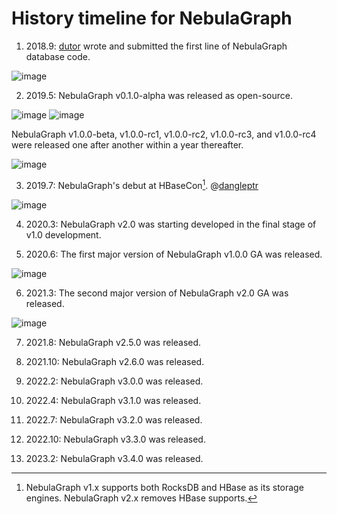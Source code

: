 # History timeline for NebulaGraph

1. 2018.9: [dutor](https://github.com/dutor) wrote and submitted the first line of NebulaGraph database code. 

  ![image](https://docs-cdn.nebula-graph.com.cn/books/images/dutor.png)

2. 2019.5: NebulaGraph v0.1.0-alpha was released as open-source.

  ![image](https://docs-cdn.nebula-graph.com.cn/books/images/alpha-bj.png)
  ![image](https://docs-cdn.nebula-graph.com.cn/books/images/alpha-hz.jpg)
 
  NebulaGraph v1.0.0-beta, v1.0.0-rc1, v1.0.0-rc2, v1.0.0-rc3, and v1.0.0-rc4 were released one after another within a year thereafter.

  ![image](https://docs-cdn.nebula-graph.com.cn/books/images/v010.png)

3. 2019.7: NebulaGraph's debut at HBaseCon[^HBaseCon]. @[dangleptr](https://github.com/dangleptr)

  ![image](https://www-cdn.nebula-graph.com.cn/nebula-blog/HBase01.png)

  [^HBaseCon]: NebulaGraph v1.x supports both RocksDB and HBase as its storage engines. NebulaGraph v2.x removes HBase supports.

4. 2020.3: NebulaGraph v2.0 was starting developed in the final stage of v1.0 development. 

5. 2020.6: The first major version of NebulaGraph v1.0.0 GA was released.

  ![image](https://docs-cdn.nebula-graph.com.cn/books/images/v100GA.png)

6. 2021.3: The second major version of NebulaGraph v2.0 GA was released.

  ![image](https://docs-cdn.nebula-graph.com.cn/books/images/v200.png)

7. 2021.8: NebulaGraph v2.5.0 was released.

8. 2021.10: NebulaGraph v2.6.0 was released.

9. 2022.2: NebulaGraph v3.0.0 was released.

10. 2022.4: NebulaGraph v3.1.0 was released.

11. 2022.7: NebulaGraph v3.2.0 was released.

12. 2022.10: NebulaGraph v3.3.0 was released.

13. 2023.2: NebulaGraph v3.4.0 was released.